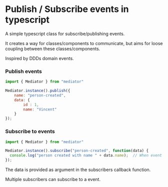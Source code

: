 # Publish / Subscribe events in typescript

A simple typescript class for subscribe/publishing events.

It creates a way for classes/components to communicate, but aims for loose coupling between these classes/components.

Inspired by DDDs domain events.

### Publish events

```javascript
import { Mediator } from "mediator"

Mediator.instance().publish({ 
    name: "person-created", 
    data: { 
        id : 1,
        name: "Vincent" 
    }  
});
```


### Subscribe to events

```javascript
import { Mediator } from "mediator"

Mediator.instance().subscribe("person-created", function(data) { 
  console.log("person created with name " + data.name);  // When event is published, will output "person created with name Vincent"
});
```



The data is provided as argument in the subscribers callback function.

Multiple subscribers can subscribe to a event.
